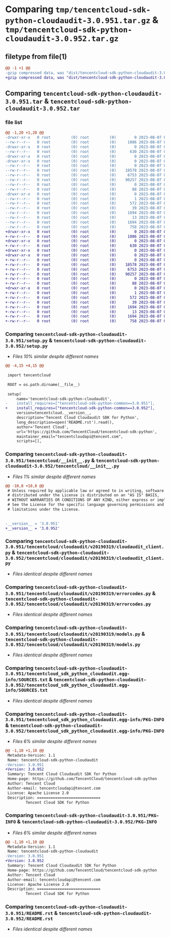 # Comparing `tmp/tencentcloud-sdk-python-cloudaudit-3.0.951.tar.gz` & `tmp/tencentcloud-sdk-python-cloudaudit-3.0.952.tar.gz`

## filetype from file(1)

```diff
@@ -1 +1 @@
-gzip compressed data, was "dist/tencentcloud-sdk-python-cloudaudit-3.0.951.tar", last modified: Mon Aug  7 00:22:50 2023, max compression
+gzip compressed data, was "dist/tencentcloud-sdk-python-cloudaudit-3.0.952.tar", last modified: Mon Aug  7 08:49:40 2023, max compression
```

## Comparing `tencentcloud-sdk-python-cloudaudit-3.0.951.tar` & `tencentcloud-sdk-python-cloudaudit-3.0.952.tar`

### file list

```diff
@@ -1,20 +1,20 @@
-drwxr-xr-x   0 root         (0) root         (0)        0 2023-08-07 00:22:50.000000 tencentcloud-sdk-python-cloudaudit-3.0.951/
--rw-r--r--   0 root         (0) root         (0)     1086 2023-08-07 00:22:50.000000 tencentcloud-sdk-python-cloudaudit-3.0.951/setup.py
-drwxr-xr-x   0 root         (0) root         (0)        0 2023-08-07 00:22:50.000000 tencentcloud-sdk-python-cloudaudit-3.0.951/tencentcloud/
--rw-r--r--   0 root         (0) root         (0)      630 2023-08-07 00:22:50.000000 tencentcloud-sdk-python-cloudaudit-3.0.951/tencentcloud/__init__.py
-drwxr-xr-x   0 root         (0) root         (0)        0 2023-08-07 00:22:50.000000 tencentcloud-sdk-python-cloudaudit-3.0.951/tencentcloud/cloudaudit/
-drwxr-xr-x   0 root         (0) root         (0)        0 2023-08-07 00:22:50.000000 tencentcloud-sdk-python-cloudaudit-3.0.951/tencentcloud/cloudaudit/v20190319/
--rw-r--r--   0 root         (0) root         (0)        0 2023-08-07 00:22:50.000000 tencentcloud-sdk-python-cloudaudit-3.0.951/tencentcloud/cloudaudit/v20190319/__init__.py
--rw-r--r--   0 root         (0) root         (0)    18578 2023-08-07 00:22:50.000000 tencentcloud-sdk-python-cloudaudit-3.0.951/tencentcloud/cloudaudit/v20190319/cloudaudit_client.py
--rw-r--r--   0 root         (0) root         (0)     6753 2023-08-07 00:22:50.000000 tencentcloud-sdk-python-cloudaudit-3.0.951/tencentcloud/cloudaudit/v20190319/errorcodes.py
--rw-r--r--   0 root         (0) root         (0)    90257 2023-08-07 00:22:50.000000 tencentcloud-sdk-python-cloudaudit-3.0.951/tencentcloud/cloudaudit/v20190319/models.py
--rw-r--r--   0 root         (0) root         (0)        0 2023-08-07 00:22:50.000000 tencentcloud-sdk-python-cloudaudit-3.0.951/tencentcloud/cloudaudit/__init__.py
--rw-r--r--   0 root         (0) root         (0)       88 2023-08-07 00:22:50.000000 tencentcloud-sdk-python-cloudaudit-3.0.951/setup.cfg
-drwxr-xr-x   0 root         (0) root         (0)        0 2023-08-07 00:22:50.000000 tencentcloud-sdk-python-cloudaudit-3.0.951/tencentcloud_sdk_python_cloudaudit.egg-info/
--rw-r--r--   0 root         (0) root         (0)        1 2023-08-07 00:22:50.000000 tencentcloud-sdk-python-cloudaudit-3.0.951/tencentcloud_sdk_python_cloudaudit.egg-info/dependency_links.txt
--rw-r--r--   0 root         (0) root         (0)      572 2023-08-07 00:22:50.000000 tencentcloud-sdk-python-cloudaudit-3.0.951/tencentcloud_sdk_python_cloudaudit.egg-info/SOURCES.txt
--rw-r--r--   0 root         (0) root         (0)       39 2023-08-07 00:22:50.000000 tencentcloud-sdk-python-cloudaudit-3.0.951/tencentcloud_sdk_python_cloudaudit.egg-info/requires.txt
--rw-r--r--   0 root         (0) root         (0)     1694 2023-08-07 00:22:50.000000 tencentcloud-sdk-python-cloudaudit-3.0.951/tencentcloud_sdk_python_cloudaudit.egg-info/PKG-INFO
--rw-r--r--   0 root         (0) root         (0)       13 2023-08-07 00:22:50.000000 tencentcloud-sdk-python-cloudaudit-3.0.951/tencentcloud_sdk_python_cloudaudit.egg-info/top_level.txt
--rw-r--r--   0 root         (0) root         (0)     1694 2023-08-07 00:22:50.000000 tencentcloud-sdk-python-cloudaudit-3.0.951/PKG-INFO
--rw-r--r--   0 root         (0) root         (0)      758 2023-08-07 00:22:50.000000 tencentcloud-sdk-python-cloudaudit-3.0.951/README.rst
+drwxr-xr-x   0 root         (0) root         (0)        0 2023-08-07 08:49:40.000000 tencentcloud-sdk-python-cloudaudit-3.0.952/
+-rw-r--r--   0 root         (0) root         (0)     1086 2023-08-07 08:49:40.000000 tencentcloud-sdk-python-cloudaudit-3.0.952/setup.py
+drwxr-xr-x   0 root         (0) root         (0)        0 2023-08-07 08:49:40.000000 tencentcloud-sdk-python-cloudaudit-3.0.952/tencentcloud/
+-rw-r--r--   0 root         (0) root         (0)      630 2023-08-07 08:49:40.000000 tencentcloud-sdk-python-cloudaudit-3.0.952/tencentcloud/__init__.py
+drwxr-xr-x   0 root         (0) root         (0)        0 2023-08-07 08:49:40.000000 tencentcloud-sdk-python-cloudaudit-3.0.952/tencentcloud/cloudaudit/
+drwxr-xr-x   0 root         (0) root         (0)        0 2023-08-07 08:49:40.000000 tencentcloud-sdk-python-cloudaudit-3.0.952/tencentcloud/cloudaudit/v20190319/
+-rw-r--r--   0 root         (0) root         (0)        0 2023-08-07 08:49:40.000000 tencentcloud-sdk-python-cloudaudit-3.0.952/tencentcloud/cloudaudit/v20190319/__init__.py
+-rw-r--r--   0 root         (0) root         (0)    18578 2023-08-07 08:49:40.000000 tencentcloud-sdk-python-cloudaudit-3.0.952/tencentcloud/cloudaudit/v20190319/cloudaudit_client.py
+-rw-r--r--   0 root         (0) root         (0)     6753 2023-08-07 08:49:40.000000 tencentcloud-sdk-python-cloudaudit-3.0.952/tencentcloud/cloudaudit/v20190319/errorcodes.py
+-rw-r--r--   0 root         (0) root         (0)    90257 2023-08-07 08:49:40.000000 tencentcloud-sdk-python-cloudaudit-3.0.952/tencentcloud/cloudaudit/v20190319/models.py
+-rw-r--r--   0 root         (0) root         (0)        0 2023-08-07 08:49:40.000000 tencentcloud-sdk-python-cloudaudit-3.0.952/tencentcloud/cloudaudit/__init__.py
+-rw-r--r--   0 root         (0) root         (0)       88 2023-08-07 08:49:40.000000 tencentcloud-sdk-python-cloudaudit-3.0.952/setup.cfg
+drwxr-xr-x   0 root         (0) root         (0)        0 2023-08-07 08:49:40.000000 tencentcloud-sdk-python-cloudaudit-3.0.952/tencentcloud_sdk_python_cloudaudit.egg-info/
+-rw-r--r--   0 root         (0) root         (0)        1 2023-08-07 08:49:40.000000 tencentcloud-sdk-python-cloudaudit-3.0.952/tencentcloud_sdk_python_cloudaudit.egg-info/dependency_links.txt
+-rw-r--r--   0 root         (0) root         (0)      572 2023-08-07 08:49:40.000000 tencentcloud-sdk-python-cloudaudit-3.0.952/tencentcloud_sdk_python_cloudaudit.egg-info/SOURCES.txt
+-rw-r--r--   0 root         (0) root         (0)       39 2023-08-07 08:49:40.000000 tencentcloud-sdk-python-cloudaudit-3.0.952/tencentcloud_sdk_python_cloudaudit.egg-info/requires.txt
+-rw-r--r--   0 root         (0) root         (0)     1694 2023-08-07 08:49:40.000000 tencentcloud-sdk-python-cloudaudit-3.0.952/tencentcloud_sdk_python_cloudaudit.egg-info/PKG-INFO
+-rw-r--r--   0 root         (0) root         (0)       13 2023-08-07 08:49:40.000000 tencentcloud-sdk-python-cloudaudit-3.0.952/tencentcloud_sdk_python_cloudaudit.egg-info/top_level.txt
+-rw-r--r--   0 root         (0) root         (0)     1694 2023-08-07 08:49:40.000000 tencentcloud-sdk-python-cloudaudit-3.0.952/PKG-INFO
+-rw-r--r--   0 root         (0) root         (0)      758 2023-08-07 08:49:40.000000 tencentcloud-sdk-python-cloudaudit-3.0.952/README.rst
```

### Comparing `tencentcloud-sdk-python-cloudaudit-3.0.951/setup.py` & `tencentcloud-sdk-python-cloudaudit-3.0.952/setup.py`

 * *Files 10% similar despite different names*

```diff
@@ -4,15 +4,15 @@
 
 import tencentcloud
 
 ROOT = os.path.dirname(__file__)
 
 setup(
     name='tencentcloud-sdk-python-cloudaudit',
-    install_requires=["tencentcloud-sdk-python-common==3.0.951"],
+    install_requires=["tencentcloud-sdk-python-common==3.0.952"],
     version=tencentcloud.__version__,
     description='Tencent Cloud Cloudaudit SDK for Python',
     long_description=open('README.rst').read(),
     author='Tencent Cloud',
     url='https://github.com/TencentCloud/tencentcloud-sdk-python',
     maintainer_email="tencentcloudapi@tencent.com",
     scripts=[],
```

### Comparing `tencentcloud-sdk-python-cloudaudit-3.0.951/tencentcloud/__init__.py` & `tencentcloud-sdk-python-cloudaudit-3.0.952/tencentcloud/__init__.py`

 * *Files 1% similar despite different names*

```diff
@@ -10,8 +10,8 @@
 # Unless required by applicable law or agreed to in writing, software
 # distributed under the License is distributed on an "AS IS" BASIS,
 # WITHOUT WARRANTIES OR CONDITIONS OF ANY KIND, either express or implied.
 # See the License for the specific language governing permissions and
 # limitations under the License.
 
 
-__version__ = '3.0.951'
+__version__ = '3.0.952'
```

### Comparing `tencentcloud-sdk-python-cloudaudit-3.0.951/tencentcloud/cloudaudit/v20190319/cloudaudit_client.py` & `tencentcloud-sdk-python-cloudaudit-3.0.952/tencentcloud/cloudaudit/v20190319/cloudaudit_client.py`

 * *Files identical despite different names*

### Comparing `tencentcloud-sdk-python-cloudaudit-3.0.951/tencentcloud/cloudaudit/v20190319/errorcodes.py` & `tencentcloud-sdk-python-cloudaudit-3.0.952/tencentcloud/cloudaudit/v20190319/errorcodes.py`

 * *Files identical despite different names*

### Comparing `tencentcloud-sdk-python-cloudaudit-3.0.951/tencentcloud/cloudaudit/v20190319/models.py` & `tencentcloud-sdk-python-cloudaudit-3.0.952/tencentcloud/cloudaudit/v20190319/models.py`

 * *Files identical despite different names*

### Comparing `tencentcloud-sdk-python-cloudaudit-3.0.951/tencentcloud_sdk_python_cloudaudit.egg-info/SOURCES.txt` & `tencentcloud-sdk-python-cloudaudit-3.0.952/tencentcloud_sdk_python_cloudaudit.egg-info/SOURCES.txt`

 * *Files identical despite different names*

### Comparing `tencentcloud-sdk-python-cloudaudit-3.0.951/tencentcloud_sdk_python_cloudaudit.egg-info/PKG-INFO` & `tencentcloud-sdk-python-cloudaudit-3.0.952/tencentcloud_sdk_python_cloudaudit.egg-info/PKG-INFO`

 * *Files 6% similar despite different names*

```diff
@@ -1,10 +1,10 @@
 Metadata-Version: 1.1
 Name: tencentcloud-sdk-python-cloudaudit
-Version: 3.0.951
+Version: 3.0.952
 Summary: Tencent Cloud Cloudaudit SDK for Python
 Home-page: https://github.com/TencentCloud/tencentcloud-sdk-python
 Author: Tencent Cloud
 Author-email: tencentcloudapi@tencent.com
 License: Apache License 2.0
 Description: ============================
         Tencent Cloud SDK for Python
```

### Comparing `tencentcloud-sdk-python-cloudaudit-3.0.951/PKG-INFO` & `tencentcloud-sdk-python-cloudaudit-3.0.952/PKG-INFO`

 * *Files 6% similar despite different names*

```diff
@@ -1,10 +1,10 @@
 Metadata-Version: 1.1
 Name: tencentcloud-sdk-python-cloudaudit
-Version: 3.0.951
+Version: 3.0.952
 Summary: Tencent Cloud Cloudaudit SDK for Python
 Home-page: https://github.com/TencentCloud/tencentcloud-sdk-python
 Author: Tencent Cloud
 Author-email: tencentcloudapi@tencent.com
 License: Apache License 2.0
 Description: ============================
         Tencent Cloud SDK for Python
```

### Comparing `tencentcloud-sdk-python-cloudaudit-3.0.951/README.rst` & `tencentcloud-sdk-python-cloudaudit-3.0.952/README.rst`

 * *Files identical despite different names*


